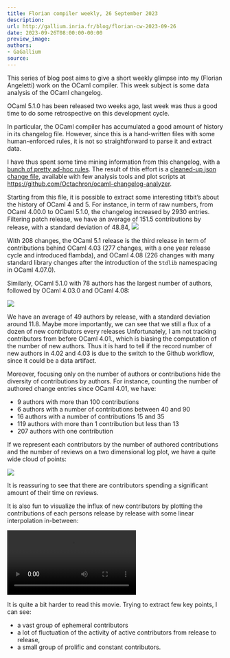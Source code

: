 ```yaml
---
title: Florian compiler weekly, 26 September 2023
description:
url: http://gallium.inria.fr/blog/florian-cw-2023-09-26
date: 2023-09-26T08:00:00-00:00
preview_image:
authors:
- GaGallium
source:
---
```

    


  <p>This series of blog post aims to give a short weekly glimpse into my
(Florian Angeletti) work on the OCaml compiler. This week subject is
some data analysis of the OCaml changelog.</p>


  

  
  <p>OCaml 5.1.0 has been released two weeks ago, last week was thus a
good time to do some retrospective on this development cycle.</p>
<p>In particular, the OCaml compiler has accumulated a good amount of
history in its changelog file. However, since this is a hand-written
files with some human-enforced rules, it is not so straightforward to
parse it and extract data.</p>
<p>I have thus spent some time mining information from this changelog,
with a <a href="https://github.com/Octachron/ocaml-changelog-analyzer/blob/main/parse/sapient.ml#L122">bunch
of pretty ad-hoc rules</a>. The result of this effort is a <a href="https://github.com/Octachron/ocaml-changelog-analyzer/blob/main/refs/changes.json">cleaned-up
json change file</a>, available with few analysis tools and plot scripts
at <a href="https://github.com/Octachron/ocaml-changelog-analyzer">https://github.com/Octachron/ocaml-changelog-analyzer</a>.</p>
<p>Starting from this file, it is possible to extract some interesting
titbit&rsquo;s about the history of OCaml 4 and 5. For instance, in term of
raw numbers, from OCaml 4.00.0 to OCaml 5.1.0, the changelog increased
by 2930 entries. Filtering patch release, we have an average of 151.5
contributions by release, with a standard deviation of 48.84, <img src="http://gallium.inria.fr/blog/number_of_contributions_by_release.svg"/></p>
<p>With 208 changes, the OCaml 5.1 release is the third release in term
of contributions behind OCaml 4.03 (277 changes, with a one year release
cycle and introduced flambda), and OCaml 4.08 (226 changes with many
standard library changes after the introduction of the
<code>Stdlib</code> namespacing in OCaml 4.07.0).</p>
<p>Similarly, OCaml 5.1.0 with 78 authors has the largest number of
authors, followed by OCaml 4.03.0 and OCaml 4.08:</p>
<p><img src="http://gallium.inria.fr/blog/authors_by_release.svg"/></p>
<p>We have an average of 49 authors by release, with a standard
deviation around 11.8. Maybe more importantly, we can see that we still
a flux of a dozen of new contributors every releases Unfortunately, I am
not tracking contributors from before OCaml 4.01., which is biasing the
computation of the number of new authors. Thus it is hard to tell if the
record number of new authors in 4.02 and 4.03 is due to the switch to
the Github workflow, since it could be a data artifact.</p>
<p>Moreover, focusing only on the number of authors or contributions
hide the diversity of contributions by authors. For instance, counting
the number of authored change entries since OCaml 4.01, we have:</p>
<ul>
<li>9 authors with more than 100 contributions</li>
<li>6 authors with a number of contributions between 40 and 90</li>
<li>16 authors with a number of contributions 15 and 35</li>
<li>119 authors with more than 1 contribution but less than 13</li>
<li>207 authors with one contribution</li>
</ul>
<p>If we represent each contributors by the number of authored
contributions and the number of reviews on a two dimensional log plot,
we have a quite wide cloud of points:</p>
<p><img src="http://gallium.inria.fr/blog/cloud.svg"/></p>
<p>It is reassuring to see that there are contributors spending a
significant amount of their time on reviews.</p>
<p>It is also fun to visualize the influx of new contributors by
plotting the contributions of each persons release by release with some
linear interpolation in-between:</p>
<p><video src="contributor_ballet.webm" controls=""><a href="http://gallium.inria.fr/blog/contributor_ballet.webm">Video</a></video></p>
<p>It is quite a bit harder to read this movie. Trying to extract few
key points, I can see:</p>
<ul>
<li>a vast group of ephemeral contributors</li>
<li>a lot of fluctuation of the activity of active contributors from
release to release,</li>
<li>a small group of prolific and constant contributors.</li>
</ul>


  
